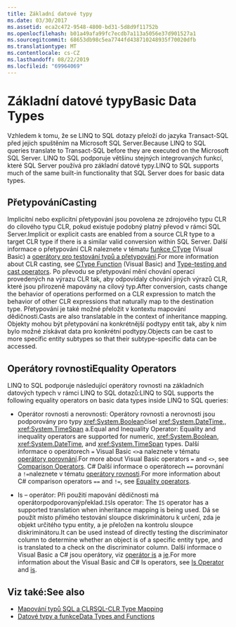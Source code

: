 ```yaml
---
title: Základní datové typy
ms.date: 03/30/2017
ms.assetid: eca2c472-9548-4800-bd31-5d8d9f11752b
ms.openlocfilehash: b01a49afa99fc7ecdb7a113a5056e37d901527a1
ms.sourcegitcommit: 68653db98c5ea7744fd438710248935f70020dfb
ms.translationtype: MT
ms.contentlocale: cs-CZ
ms.lasthandoff: 08/22/2019
ms.locfileid: "69964069"
---
```

# <a name="basic-data-types"></a><span data-ttu-id="6e63f-102">Základní datové typy</span><span class="sxs-lookup"><span data-stu-id="6e63f-102">Basic Data Types</span></span>
<span data-ttu-id="6e63f-103">Vzhledem k tomu, že se LINQ to SQL dotazy přeloží do jazyka Transact-SQL před jejich spuštěním na Microsoft SQL Server.</span><span class="sxs-lookup"><span data-stu-id="6e63f-103">Because LINQ to SQL queries translate to Transact-SQL before they are executed on the Microsoft SQL Server.</span></span> <span data-ttu-id="6e63f-104">LINQ to SQL podporuje většinu stejných integrovaných funkcí, které SQL Server používá pro základní datové typy.</span><span class="sxs-lookup"><span data-stu-id="6e63f-104">LINQ to SQL supports much of the same built-in functionality that SQL Server does for basic data types.</span></span>  
  
## <a name="casting"></a><span data-ttu-id="6e63f-105">Přetypování</span><span class="sxs-lookup"><span data-stu-id="6e63f-105">Casting</span></span>  
 <span data-ttu-id="6e63f-106">Implicitní nebo explicitní přetypování jsou povolena ze zdrojového typu CLR do cílového typu CLR, pokud existuje podobný platný převod v rámci SQL Server.</span><span class="sxs-lookup"><span data-stu-id="6e63f-106">Implicit or explicit casts are enabled from a source CLR type to a target CLR type if there is a similar valid conversion within SQL Server.</span></span> <span data-ttu-id="6e63f-107">Další informace o přetypování CLR naleznete v tématu [funkce CType](../../../../../visual-basic/language-reference/functions/ctype-function.md) (Visual Basic) a [operátory pro testování typů a přetypování](../../../../../csharp/language-reference/operators/type-testing-and-cast.md).</span><span class="sxs-lookup"><span data-stu-id="6e63f-107">For more information about CLR casting, see [CType Function](../../../../../visual-basic/language-reference/functions/ctype-function.md) (Visual Basic) and [Type-testing and cast operators](../../../../../csharp/language-reference/operators/type-testing-and-cast.md).</span></span> <span data-ttu-id="6e63f-108">Po převodu se přetypování mění chování operací provedených na výrazu CLR tak, aby odpovídaly chování jiných výrazů CLR, které jsou přirozeně mapovány na cílový typ.</span><span class="sxs-lookup"><span data-stu-id="6e63f-108">After conversion, casts change the behavior of operations performed on a CLR expression to match the behavior of other CLR expressions that naturally map to the destination type.</span></span> <span data-ttu-id="6e63f-109">Přetypování je také možné přeložit v kontextu mapování dědičnosti.</span><span class="sxs-lookup"><span data-stu-id="6e63f-109">Casts are also translatable in the context of inheritance mapping.</span></span> <span data-ttu-id="6e63f-110">Objekty mohou být přetypování na konkrétnější podtypy entit tak, aby k nim bylo možné získávat data pro konkrétní podtypy.</span><span class="sxs-lookup"><span data-stu-id="6e63f-110">Objects can be cast to more specific entity subtypes so that their subtype-specific data can be accessed.</span></span>  
  
## <a name="equality-operators"></a><span data-ttu-id="6e63f-111">Operátory rovnosti</span><span class="sxs-lookup"><span data-stu-id="6e63f-111">Equality Operators</span></span>  
 <span data-ttu-id="6e63f-112">LINQ to SQL podporuje následující operátory rovnosti na základních datových typech v rámci LINQ to SQL dotazů:</span><span class="sxs-lookup"><span data-stu-id="6e63f-112">LINQ to SQL supports the following equality operators on basic data types inside LINQ to SQL queries:</span></span>  
  
- <span data-ttu-id="6e63f-113">Operátor rovnosti a nerovnosti: Operátory rovnosti a nerovnosti jsou podporovány pro typy <xref:System.Boolean>čísel <xref:System.DateTime>,, <xref:System.TimeSpan> a.</span><span class="sxs-lookup"><span data-stu-id="6e63f-113">Equal and Inequality Operator: Equality and inequality operators are supported for numeric, <xref:System.Boolean>, <xref:System.DateTime>, and <xref:System.TimeSpan> types.</span></span> <span data-ttu-id="6e63f-114">Další informace o operátorech `=` Visual Basic `<>`a naleznete v tématu [operátory porovnání](../../../../../visual-basic/language-reference/operators/comparison-operators.md).</span><span class="sxs-lookup"><span data-stu-id="6e63f-114">For more about Visual Basic operators `=` and `<>`, see [Comparison Operators](../../../../../visual-basic/language-reference/operators/comparison-operators.md).</span></span> <span data-ttu-id="6e63f-115">C# Další informace o operátorech `==` porovnání a `!=`naleznete v tématu [operátory rovnosti](../../../../../csharp/language-reference/operators/equality-operators.md).</span><span class="sxs-lookup"><span data-stu-id="6e63f-115">For more information about C# comparison operators `==` and `!=`, see [Equality operators](../../../../../csharp/language-reference/operators/equality-operators.md).</span></span>
  
- <span data-ttu-id="6e63f-116">Is – operátor: Při použití mapování dědičnosti má operátorpodporovanýpřeklad.`IS`</span><span class="sxs-lookup"><span data-stu-id="6e63f-116">Is operator: The `IS` operator has a supported translation when inheritance mapping is being used.</span></span> <span data-ttu-id="6e63f-117">Dá se použít místo přímého testování sloupce diskriminátoru k určení, zda je objekt určitého typu entity, a je přeložen na kontrolu sloupce diskriminátoru.</span><span class="sxs-lookup"><span data-stu-id="6e63f-117">It can be used instead of directly testing the discriminator column to determine whether an object is of a specific entity type, and is translated to a check on the discriminator column.</span></span> <span data-ttu-id="6e63f-118">Další informace o Visual Basic a C# jsou operátory, viz [operátor is](../../../../../visual-basic/language-reference/operators/is-operator.md) a [je](../../../../../csharp/language-reference/operators/type-testing-and-cast.md#is-operator).</span><span class="sxs-lookup"><span data-stu-id="6e63f-118">For more information about the Visual Basic and C# Is operators, see [Is Operator](../../../../../visual-basic/language-reference/operators/is-operator.md) and [is](../../../../../csharp/language-reference/operators/type-testing-and-cast.md#is-operator).</span></span>  
  
## <a name="see-also"></a><span data-ttu-id="6e63f-119">Viz také:</span><span class="sxs-lookup"><span data-stu-id="6e63f-119">See also</span></span>

- [<span data-ttu-id="6e63f-120">Mapování typů SQL a CLR</span><span class="sxs-lookup"><span data-stu-id="6e63f-120">SQL-CLR Type Mapping</span></span>](../../../../../../docs/framework/data/adonet/sql/linq/sql-clr-type-mapping.md)
- [<span data-ttu-id="6e63f-121">Datové typy a funkce</span><span class="sxs-lookup"><span data-stu-id="6e63f-121">Data Types and Functions</span></span>](../../../../../../docs/framework/data/adonet/sql/linq/data-types-and-functions.md)

